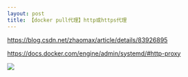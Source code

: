```yaml
---
layout: post
title: 【docker pull代理】http或https代理
---
```


https://blog.csdn.net/zhaomax/article/details/83926895

https://docs.docker.com/engine/admin/systemd/#http-proxy 

![](/docs/images/2020-11-18-16-47-34.png)

